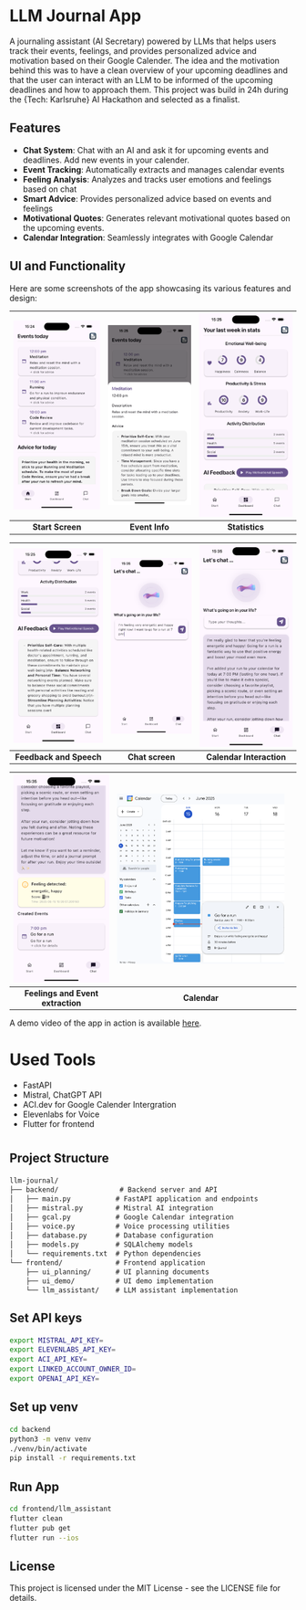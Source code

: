 # LLM Journal App
A journaling assistant (AI Secretary) powered by LLMs that helps users track their events, feelings, and provides personalized advice and motivation based on their Google Calender. 
The idea and the motivation behind this was to have a clean overview of your upcoming deadlines and that the user can interact with an LLM to be informed of the upcoming deadlines and how to approach them.
This project was build in 24h during the {Tech: Karlsruhe} AI Hackathon and selected as a finalist. 

## Features
- **Chat System**: Chat with an AI and ask it for upcoming events and deadlines. Add new events in your calender.
- **Event Tracking**: Automatically extracts and manages calendar events
- **Feeling Analysis**: Analyzes and tracks user emotions and feelings based on chat
- **Smart Advice**: Provides personalized advice based on events and feelings
- **Motivational Quotes**: Generates relevant motivational quotes based on the upcoming events.
- **Calendar Integration**: Seamlessly integrates with Google Calendar

## UI and Functionality

Here are some screenshots of the app showcasing its various features and design:

| ![Start Screen](frontend/ui_demo/ui_screenshot_1.png) | ![Event Info](frontend/ui_demo/ui_screenshot_2.png) | ![Statistics](frontend/ui_demo/ui_screenshot_3.png) |
|:-----------------------------------------------------:|:---------------------------------------------------:|:---------------------------------------------------:|
|                  **Start Screen**                   |                  **Event Info**                  |                  **Statistics**                  |

|  ![Feedback and Speech](frontend/ui_demo/ui_screenshot_4.png)  | ![Chat screen](frontend/ui_demo/ui_screenshot_6.png) | ![Calendar Interaction](frontend/ui_demo/ui_screenshot_7.png) |
|:--------------------------------------------------------------:|:----------------------------------------------------:|:-------------------------------------------------------------:|
|                    **Feedback and Speech**                     |                **Chat screen**                 |                    **Calendar Interaction**                     |

| ![Feelings and Event extraction](frontend/ui_demo/ui_screenshot_8.png) | ![Calendar](frontend/ui_demo/ui_screenshot_9.png) | |
|:--------------------------------------------------------------:|:----------------------------------------------------:|:-------------------------------------------------------------:|
|                    **Feelings and Event extraction**                     |                **Calendar**                 | |

A demo video of the app in action is available [here](frontend/ui_demo/ui_demo_video.mp4).

# Used Tools
- FastAPI
- Mistral, ChatGPT API
- ACI.dev for Google Calender Intergration
- Elevenlabs for Voice
- Flutter for frontend

#

## Project Structure

```
llm-journal/
├── backend/               # Backend server and API
│   ├── main.py           # FastAPI application and endpoints
│   ├── mistral.py        # Mistral AI integration
│   ├── gcal.py           # Google Calendar integration
│   ├── voice.py          # Voice processing utilities
│   ├── database.py       # Database configuration
│   ├── models.py         # SQLAlchemy models
│   └── requirements.txt  # Python dependencies
└── frontend/             # Frontend application
    ├── ui_planning/      # UI planning documents
    ├── ui_demo/          # UI demo implementation
    └── llm_assistant/    # LLM assistant implementation
```

## Set API keys

``` bash
export MISTRAL_API_KEY=
export ELEVENLABS_API_KEY=
export ACI_API_KEY=
export LINKED_ACCOUNT_OWNER_ID=
export OPENAI_API_KEY=
```

## Set up venv
``` bash
cd backend
python3 -m venv venv
./venv/bin/activate
pip install -r requirements.txt
```

## Run App
``` bash
cd frontend/llm_assistant
flutter clean
flutter pub get
flutter run --ios
```

## License

This project is licensed under the MIT License - see the LICENSE file for details.